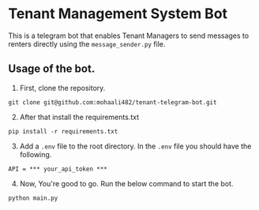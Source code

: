 # Tenant Management System Bot

This is a telegram bot that enables Tenant Managers to send messages to renters directly using the ```message_sender.py``` file.



## Usage of the bot.
1) First, clone the repository.

```git clone git@github.com:mohaali482/tenant-telegram-bot.git```

2) After that install the requirements.txt

```pip install -r requirements.txt```

3) Add a ```.env``` file to the root directory.
In the ```.env``` file you should have the following.


```
API = *** your_api_token ***
```

4) Now, You're good to go. Run the below command to start the bot.

```python main.py```


